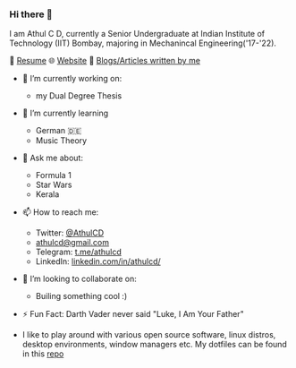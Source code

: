 ### Hi there 👋

I am Athul C D, currently a Senior Undergraduate at Indian Institute of Technology (IIT) Bombay, majoring in Mechanincal Engineering('17-'22).   

📝 [Resume](https://athulcd.github.io/cv/) 🌐 [Website](https://athulcd.github.io/) 📝 [Blogs/Articles written by me](https://athulcd.github.io/blog/)

- 🔭 I’m currently working on:
  -  my Dual Degree Thesis

- 🌱 I’m currently learning
  - German 🇩🇪
  - Music Theory

- 💬 Ask me about: 
  - Formula 1
  - Star Wars
  - Kerala

- 📫 How to reach me: 
  - Twitter: [@AthulCD](https://twitter.com/AthulCD)
  - [athulcd@gmail.com](mailto:athulcd@gmail.com)
  - Telegram: [t.me/athulcd](https://t.me/athulcd)
  - LinkedIn: [linkedin.com/in/athulcd/](https://www.linkedin.com/in/athulcd/)

- 👯 I’m looking to collaborate on:
  - Builing something cool :)

- ⚡ Fun Fact: Darth Vader never said "Luke, I Am Your Father"

- I like to play around with various open source software, linux distros, desktop environments, window managers etc. My dotfiles can be found in this [repo](https://github.com/athulcd/Manjaro_dotfiles)
